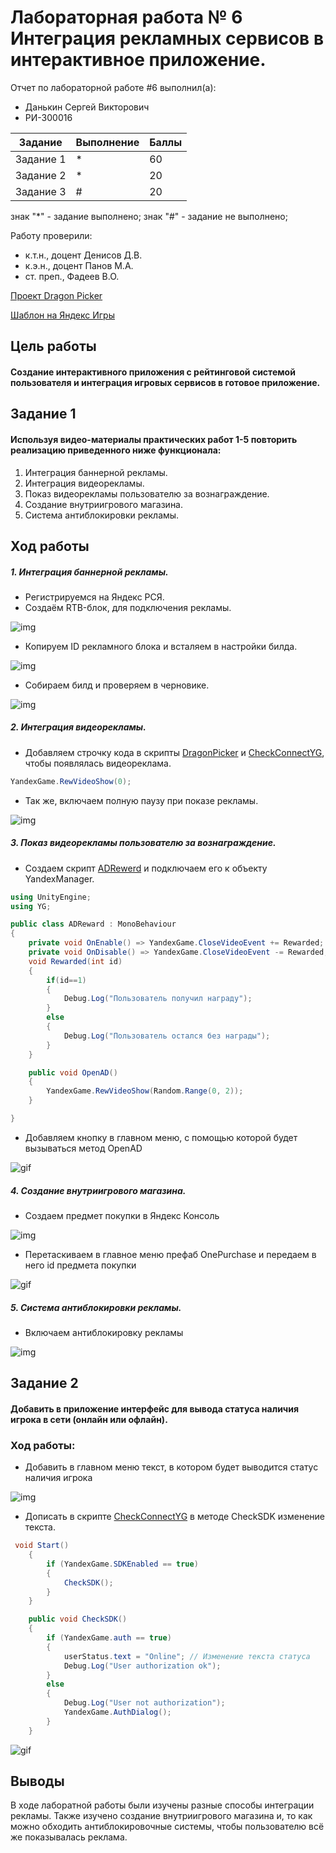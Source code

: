 # Лабораторная работа № 6 Интеграция рекламных сервисов в интерактивное приложение.
Отчет по лабораторной работе #6 выполнил(а):
- Данькин Сергей Викторович
- РИ-300016

| Задание | Выполнение | Баллы |
| ------ | ------ | ------ |
| Задание 1 | * | 60 |
| Задание 2 | * | 20 |
| Задание 3 | # | 20 |

знак "*" - задание выполнено; знак "#" - задание не выполнено;

Работу проверили:
- к.т.н., доцент Денисов Д.В.
- к.э.н., доцент Панов М.А.
- ст. преп., Фадеев В.О.

[Проект Dragon Picker](https://github.com/S1GARETA/Dragon_Picker)

[Шаблон на Яндекс Игры](https://yandex.ru/games/app/197772?draft=true&lang=ru)

## Цель работы

#### Создание интерактивного приложения с рейтинговой системой пользователя и интеграция игровых сервисов в готовое приложение.

## Задание 1

#### Используя видео-материалы практических работ 1-5 повторить реализацию приведенного ниже функционала:

1. Интеграция баннерной рекламы.
2. Интеграция видеорекламы.
3. Показ видеорекламы пользователю за вознаграждение.
4. Создание внутриигрового магазина.
5. Система антиблокировки рекламы.

## Ход работы

##### 1. Интеграция баннерной рекламы.

- Регистрируемся на Яндекс РСЯ.
- Создаём RTB-блок, для подключения рекламы.

![img](https://github.com/S1GARETA/UnityLab6/blob/main/Demo%20files/1.1.png)

- Копируем ID рекламного блока и всталяем в настройки билда.

![img](https://github.com/S1GARETA/UnityLab6/blob/main/Demo%20files/1.2.png)

- Собираем билд и проверяем в черновике.

![img](https://github.com/S1GARETA/UnityLab6/blob/main/Demo%20files/1.3.png)

##### 2. Интеграция видеорекламы.

- Добавляем строчку кода в скрипты [DragonPicker](https://github.com/S1GARETA/Dragon_Picker/blob/main/DragonPicker/Assets/_Scripts/DragonPicker.cs) и [CheckConnectYG](https://github.com/S1GARETA/Dragon_Picker/blob/main/DragonPicker/Assets/_Scripts/CheckConnectYG.cs), чтобы появлялась видеореклама.

```cs
YandexGame.RewVideoShow(0);
```

- Так же, включаем полную паузу при показе рекламы.

![img](https://github.com/S1GARETA/UnityLab6/blob/main/Demo%20files/1.4.png)

##### 3. Показ видеорекламы пользователю за вознаграждение.

- Создаем скрипт [ADRewerd](https://github.com/S1GARETA/Dragon_Picker/blob/main/DragonPicker/Assets/_Scripts/ADReward.cs) и подключаем его к объекту YandexManager.

```cs
using UnityEngine;
using YG;

public class ADReward : MonoBehaviour
{
    private void OnEnable() => YandexGame.CloseVideoEvent += Rewarded;
    private void OnDisable() => YandexGame.CloseVideoEvent -= Rewarded;
    void Rewarded(int id) 
    {
        if(id==1)
        {
            Debug.Log("Пользователь получил награду");
        }
        else
        {
            Debug.Log("Пользователь остался без награды");
        }
    }

    public void OpenAD()
    {
        YandexGame.RewVideoShow(Random.Range(0, 2));
    }

}
```

- Добавляем кнопку в главном меню, с помощью которой будет вызываться метод OpenAD

![gif](https://github.com/S1GARETA/UnityLab6/blob/main/Demo%20files/1.1.gif)

##### 4. Создание внутриигрового магазина.

- Создаем предмет покупки в Яндекс Консоль

![img](https://github.com/S1GARETA/UnityLab6/blob/main/Demo%20files/1.5.png)

- Перетаскиваем в главное меню префаб OnePurchase и передаем в него id предмета покупки

![gif](https://github.com/S1GARETA/UnityLab6/blob/main/Demo%20files/1.2.gif)

##### 5. Система антиблокировки рекламы.

- Включаем антиблокировку рекламы

![img](https://github.com/S1GARETA/UnityLab6/blob/main/Demo%20files/1.6.png)

## Задание 2

#### Добавить в приложение интерфейс для вывода статуса наличия игрока в сети (онлайн или офлайн).

### Ход работы:

- Добавить в главном меню текст, в котором будет выводится статус наличия игрока

![img](https://github.com/S1GARETA/UnityLab6/blob/main/Demo%20files/1.7.png)

- Дописать в скрипте [CheckConnectYG](https://github.com/S1GARETA/Dragon_Picker/blob/main/DragonPicker/Assets/_Scripts/CheckConnectYG.cs) в методе CheckSDK изменение текста.

```cs
 void Start()
    {
        if (YandexGame.SDKEnabled == true)
        {
            CheckSDK();
        }
    }

    public void CheckSDK()
    {
        if (YandexGame.auth == true)
        {
            userStatus.text = "Online"; // Изменение текста статуса
            Debug.Log("User authorization ok");
        }
        else
        {
            Debug.Log("User not authorization");
            YandexGame.AuthDialog();
        }
    }
```

![gif](https://github.com/S1GARETA/UnityLab6/blob/main/Demo%20files/1.3.gif)

## Выводы

В ходе лаборатной работы были изучены разные способы интеграции рекламы. Также изучено создание внутриигрового магазина и, то как можно обходить антиблокировочные системы, чтобы пользователю всё же показывалась реклама.
